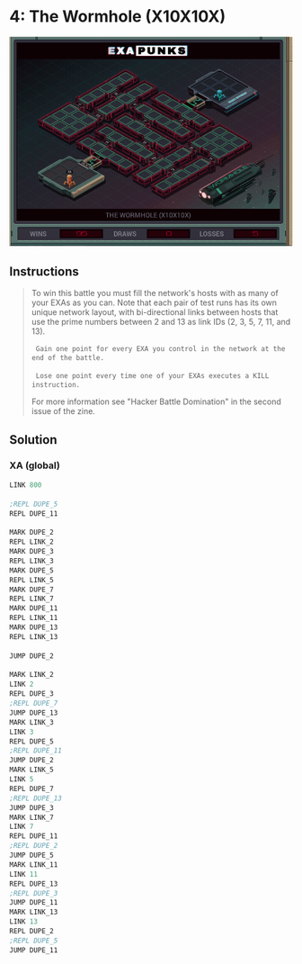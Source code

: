 # 4: The Wormhole (X10X10X)

<div align="center"><img src="EXAPUNKS - The Wormhole (2022-12-05-19-36-44).gif" /></div>

## Instructions
> To win this battle you must fill the network's hosts with as many of your EXAs as you can. Note that each pair of test runs has its own unique network layout, with bi-directional links between hosts that use the prime numbers between 2 and 13 as link IDs (2, 3, 5, 7, 11, and 13).
> 
>      Gain one point for every EXA you control in the network at the end of the battle.
> 
>      Lose one point every time one of your EXAs executes a KILL instruction.
> 
> For more information see "Hacker Battle Domination" in the second issue of the zine.

## Solution

### XA (global)
```asm
LINK 800

;REPL DUPE_5
REPL DUPE_11

MARK DUPE_2
REPL LINK_2
MARK DUPE_3
REPL LINK_3
MARK DUPE_5
REPL LINK_5
MARK DUPE_7
REPL LINK_7
MARK DUPE_11
REPL LINK_11
MARK DUPE_13
REPL LINK_13

JUMP DUPE_2

MARK LINK_2
LINK 2
REPL DUPE_3
;REPL DUPE_7
JUMP DUPE_13
MARK LINK_3
LINK 3
REPL DUPE_5
;REPL DUPE_11
JUMP DUPE_2
MARK LINK_5
LINK 5
REPL DUPE_7
;REPL DUPE_13
JUMP DUPE_3
MARK LINK_7
LINK 7
REPL DUPE_11
;REPL DUPE_2
JUMP DUPE_5
MARK LINK_11
LINK 11
REPL DUPE_13
;REPL DUPE_3
JUMP DUPE_11
MARK LINK_13
LINK 13
REPL DUPE_2
;REPL DUPE_5
JUMP DUPE_11
```

